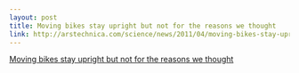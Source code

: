 ```yaml
--- 
layout: post
title: Moving bikes stay upright but not for the reasons we thought
link: http://arstechnica.com/science/news/2011/04/moving-bikes-stay-uprightbut-not-for-the-reasons-we-thought.ars
---
```

<a href=
"http://arstechnica.com/science/news/2011/04/moving-bikes-stay-uprightbut-not-for-the-reasons-we-thought.ars">
Moving bikes stay upright but not for the reasons we
thought</a><br>
